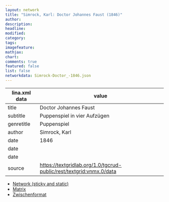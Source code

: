 ```yaml
---
layout: network
title: "Simrock, Karl: Doctor Johannes Faust (1846)"
author:
description:
headline:
modified:
category:
tags:
imagefeature: 
mathjax: 
chart: 
comments: true
featured: false
list: false
networkdata: Simrock-Doctor_-1846.json
---
```

lina.xml data  | value
------------- | -------------
title|Doctor Johannes Faust
subtitle|Puppenspiel in vier Aufzügen
genretitle|Puppenspiel
author|Simrock, Karl
date|1846
date|
date|
source|https://textgridlab.org/1.0/tgcrud-public/rest/textgrid:vnmx.0/data


* [Network (sticky and static)](/network0008)
* [Matrix](/matrix0008)
* [Zwischenformat](/lina0008 )

